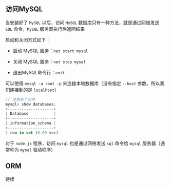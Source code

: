 ## 访问MySQL

当安装好了 ```MySQL``` 以后，访问 ```MySQL``` 数据库只有一种方法，就是通过网络发送 ```SQL``` 命令，```MySQL``` 服务器执行后返回结果

启动和关闭方式如下：

* 启动 MySQL 服务：```net start mysql``` 

* 关闭 MySQL 服务：```net stop mysql```

* 退出MySQL命令行：```exit```

可以使用 ```mysql -u root -p``` 来连接本地数据库（没有指定 ```--host``` 参数，所以我们连接到的是 ```localhost```）

```js
// 注意有个分号
mysql> show databases;
+--------------------+
| Database           |
+--------------------+
| information_schema |
+--------------------+
1 row in set (0.00 sec)
```

对于 ```node.js``` 程序，访问 ```mysql``` 也是通过网络发送 ```sql``` 命令给 ```mysql``` 服务器（通常称为 ```mysql``` 驱动程序）

## ORM

待续
